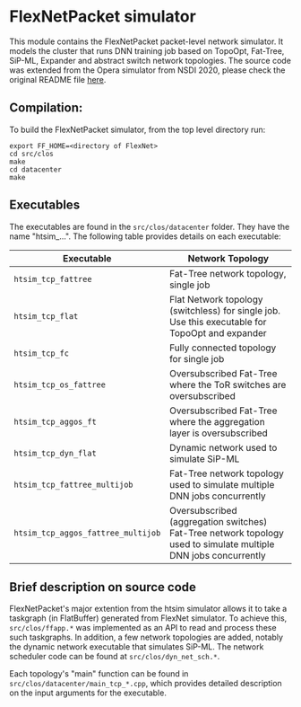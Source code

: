 # FlexNetPacket simulator

This module contains the FlexNetPacket packet-level network simulator. It models the cluster that runs DNN training job based on TopoOpt, Fat-Tree, SiP-ML, Expander and abstract switch network topologies. The source code was extended from the Opera simulator from NSDI 2020, please check the original README file [here](OPERA_README.md).

## Compilation:
To build the FlexNetPacket simulator, from the top level directory run:
```
export FF_HOME=<directory of FlexNet>
cd src/clos
make
cd datacenter
make
```

## Executables

The executables are found in the `src/clos/datacenter` folder. They have the name "htsim_...". The following table provides details on each executable:

| Executable | Network Topology |
|------------|------------------|
| `htsim_tcp_fattree`       | Fat-Tree network topology, single job |
| `htsim_tcp_flat`          | Flat Network topology (switchless) for single job. Use this executable for TopoOpt and expander |
| `htsim_tcp_fc`            | Fully connected topology for single job |
| `htsim_tcp_os_fattree`    | Oversubscribed Fat-Tree where the ToR switches are oversubscribed |
| `htsim_tcp_aggos_ft`      | Oversubscribed Fat-Tree where the aggregation layer is oversubscribed | 
| `htsim_tcp_dyn_flat`      | Dynamic network used to simulate SiP-ML |
| `htsim_tcp_fattree_multijob` | Fat-Tree network topology used to simulate multiple DNN jobs concurrently |
| `htsim_tcp_aggos_fattree_multijob` | Oversubscribed (aggregation switches) Fat-Tree network topology used to simulate multiple DNN jobs concurrently |

## Brief description on source code

FlexNetPacket's major extention from the htsim simulator allows it to take a taskgraph (in FlatBuffer) generated from FlexNet simulator. To achieve this, `src/clos/ffapp.*` was implemented as an API to read and process these such taskgraphs. In addition, a few network topologies are added, notably the dynamic network executable that simulates SiP-ML. The network scheduler code can be found at `src/clos/dyn_net_sch.*`.

Each topology's "main" function can be found in `src/clos/datacenter/main_tcp_*.cpp`, which provides detailed description on the input arguments for the executable. 

